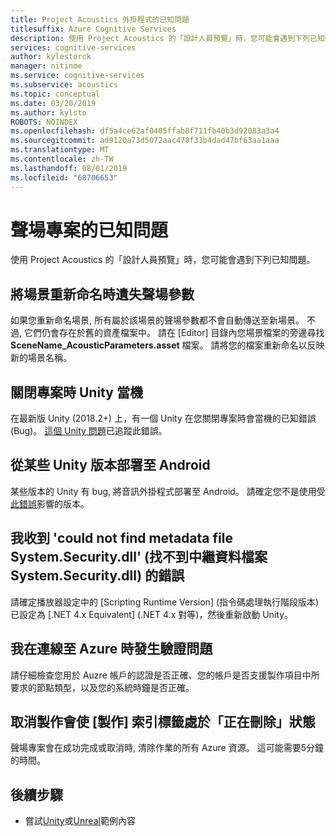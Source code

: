 ```yaml
---
title: Project Acoustics 外掛程式的已知問題
titlesuffix: Azure Cognitive Services
description: 使用 Project Acoustics 的「設計人員預覽」時，您可能會遇到下列已知問題。
services: cognitive-services
author: kylestorck
manager: nitinme
ms.service: cognitive-services
ms.subservice: acoustics
ms.topic: conceptual
ms.date: 03/20/2019
ms.author: kylsto
ROBOTS: NOINDEX
ms.openlocfilehash: df5a4ce62af0405ffab8f711fb40b3d92083a3a4
ms.sourcegitcommit: ad9120a73d5072aac478f33b4dad47bf63aa1aaa
ms.translationtype: MT
ms.contentlocale: zh-TW
ms.lasthandoff: 08/01/2019
ms.locfileid: "68706653"
---
```

# <a name="project-acoustics-known-issues"></a>聲場專案的已知問題
使用 Project Acoustics 的「設計人員預覽」時，您可能會遇到下列已知問題。

## <a name="acoustic-parameters-are-lost-when-you-rename-a-scene"></a>將場景重新命名時遺失聲場參數

如果您重新命名場景, 所有屬於該場景的聲場參數都不會自動傳送至新場景。 不過, 它們仍會存在於舊的資產檔案中。 請在 [Editor] 目錄內您場景檔案的旁邊尋找 **SceneName_AcousticParameters.asset** 檔案。 請將您的檔案重新命名以反映新的場景名稱。

## <a name="unity-crashes-when-closing-project"></a>關閉專案時 Unity 當機

在最新版 Unity (2018.2+) 上，有一個 Unity 在您關閉專案時會當機的已知錯誤 (Bug)。 [這個 Unity 問題](https://issuetracker.unity3d.com/issues/crash-on-assetdatabase-getassetimporterversions-when-closing-a-specific-unity-project)已追蹤此錯誤。

## <a name="deploying-to-android-from-some-unity-versions"></a>從某些 Unity 版本部署至 Android

某些版本的 Unity 有 bug, 將音訊外掛程式部署至 Android。 請確定您不是使用受[此錯誤](https://issuetracker.unity3d.com/issues/android-ios-audiosource-playing-through-google-resonance-audio-sdk-with-spatializer-enabled-does-not-play-on-built-player)影響的版本。

## <a name="i-get-an-error-that-could-not-find-metadata-file-systemsecuritydll"></a>我收到 'could not find metadata file System.Security.dll' (找不到中繼資料檔案 System.Security.dll) 的錯誤

請確定播放器設定中的 [Scripting Runtime Version] \(指令碼處理執行階段版本\) 已設定為 [.NET 4.x Equivalent] \(.NET 4.x 對等\)，然後重新啟動 Unity。

## <a name="im-having-authentication-problems-when-connecting-to-azure"></a>我在連線至 Azure 時發生驗證問題

請仔細檢查您用於 Auzre 帳戶的認證是否正確、您的帳戶是否支援製作項目中所要求的節點類型，以及您的系統時鐘是否正確。

## <a name="canceling-a-bake-leaves-the-bake-tab-in-deleting-state"></a>取消製作會使 [製作] 索引標籤處於「正在刪除」狀態
聲場專案會在成功完成或取消時, 清除作業的所有 Azure 資源。 這可能需要5分鐘的時間。

## <a name="next-steps"></a>後續步驟
* 嘗試[Unity](unity-quickstart.md)或[Unreal](unreal-quickstart.md)範例內容

